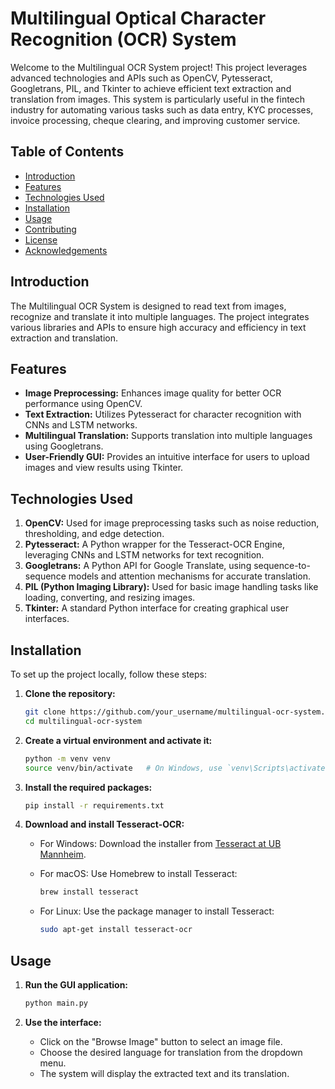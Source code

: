 # Multilingual Optical Character Recognition (OCR) System

Welcome to the Multilingual OCR System project! This project leverages advanced technologies and APIs such as OpenCV, Pytesseract, Googletrans, PIL, and Tkinter to achieve efficient text extraction and translation from images. This system is particularly useful in the fintech industry for automating various tasks such as data entry, KYC processes, invoice processing, cheque clearing, and improving customer service.

## Table of Contents

- [Introduction](#introduction)
- [Features](#features)
- [Technologies Used](#technologies-used)
- [Installation](#installation)
- [Usage](#usage)
- [Contributing](#contributing)
- [License](#license)
- [Acknowledgements](#acknowledgements)

## Introduction

The Multilingual OCR System is designed to read text from images, recognize and translate it into multiple languages. The project integrates various libraries and APIs to ensure high accuracy and efficiency in text extraction and translation.

## Features

- **Image Preprocessing:** Enhances image quality for better OCR performance using OpenCV.
- **Text Extraction:** Utilizes Pytesseract for character recognition with CNNs and LSTM networks.
- **Multilingual Translation:** Supports translation into multiple languages using Googletrans.
- **User-Friendly GUI:** Provides an intuitive interface for users to upload images and view results using Tkinter.

## Technologies Used

1. **OpenCV:** Used for image preprocessing tasks such as noise reduction, thresholding, and edge detection.
2. **Pytesseract:** A Python wrapper for the Tesseract-OCR Engine, leveraging CNNs and LSTM networks for text recognition.
3. **Googletrans:** A Python API for Google Translate, using sequence-to-sequence models and attention mechanisms for accurate translation.
4. **PIL (Python Imaging Library):** Used for basic image handling tasks like loading, converting, and resizing images.
5. **Tkinter:** A standard Python interface for creating graphical user interfaces.

## Installation

To set up the project locally, follow these steps:

1. **Clone the repository:**

   ```bash
   git clone https://github.com/your_username/multilingual-ocr-system.git
   cd multilingual-ocr-system
   ```

2. **Create a virtual environment and activate it:**

   ```bash
   python -m venv venv
   source venv/bin/activate   # On Windows, use `venv\Scripts\activate`
   ```

3. **Install the required packages:**

   ```bash
   pip install -r requirements.txt
   ```

4. **Download and install Tesseract-OCR:**
   - For Windows: Download the installer from [Tesseract at UB Mannheim](https://github.com/UB-Mannheim/tesseract/wiki).
   - For macOS: Use Homebrew to install Tesseract:

     ```bash
     brew install tesseract
     ```

   - For Linux: Use the package manager to install Tesseract:

     ```bash
     sudo apt-get install tesseract-ocr
     ```

## Usage

1. **Run the GUI application:**

   ```bash
   python main.py
   ```

2. **Use the interface:**
   - Click on the "Browse Image" button to select an image file.
   - Choose the desired language for translation from the dropdown menu.
   - The system will display the extracted text and its translation.
